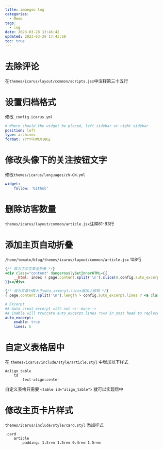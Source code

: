 ```yaml
---
title: imaegoo log
categories:
  - Memo
tags:
  - log
date: 2023-03-28 13:46:42
updated: 2023-03-29 17:43:59
toc: true
---
```

# 去除评论

在`themes/icarus/layout/common/scripts.jsx`中注释第三十五行

# 设置归档格式
修改`_config.icarus.yml`
```yml
# Where should the widget be placed, left sidebar or right sidebar
position: left
type: archives
format: YYYY年MM月DD日
```

# 修改头像下的关注按钮文字

修改`themes/icarus/languages/zh-CN.yml`
```yml
widget:
    follow: 'Github'
```

# 删除访客数量

`themes/icarus/layout/common/article.jsx`注释81-83行

# 添加主页自动折叠

`/home/tomato/blog/themes/icarus/layout/common/article.jsx` 108行

```jsx
{/* 改为主页文章全折叠 */}
<div class="content" dangerouslySetInnerHTML={{
    __html: index ? page.content.split('\n').slice(0,config.auto_excerpt.lines).join('\n') : page.content
}}></div>

{/* 改为文章行数大于auto_excerpt.lines就加上按钮 */}
{ page.content.split('\n').length > config.auto_excerpt.lines ? <a class="article-more button is-small is-size-7" href={`${url_for(page.link || page.path)}#more`}>{__('article.more')}</a> : null}
```

```yml
# Excerpt 
## Auto creat excerpt with not <!--more-->
## Enable will truncate auto_excerpt.lines rows in post head to replace excerpt.
auto_excerpt:
    enable: true
    lines: 5
```

# 自定义表格居中

在 `themes/icarus/include/style/article.styl` 中增加以下样式

```styl
#align_table
    td
        text-align:center
```

自定义表格只需要 `<table id="align_table">` 就可以实现居中

# 修改主页卡片样式

`themes/icarus/include/style/card.styl` 添加样式

```styl
.card
    article
        padding: 1.5rem 1.5rem 0.4rem 1.5rem
```